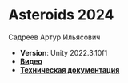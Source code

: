 # Asteroids 2024

Садреев Артур Ильясович

- **Version**: Unity 2022.3.10f1
- [**Видео**](https://youtu.be/KZIE94yqpbM)
- [**Техническая документация**](https://disk.yandex.ru/d/DahQDBPfxXvh5w)

